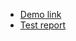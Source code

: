 - [Demo link](https://dmitryisemenov.github.io/layout_human-rights/)
- [Test report](https://dmitryisemenov.github.io/layout_human-rights/report/html_report/)
